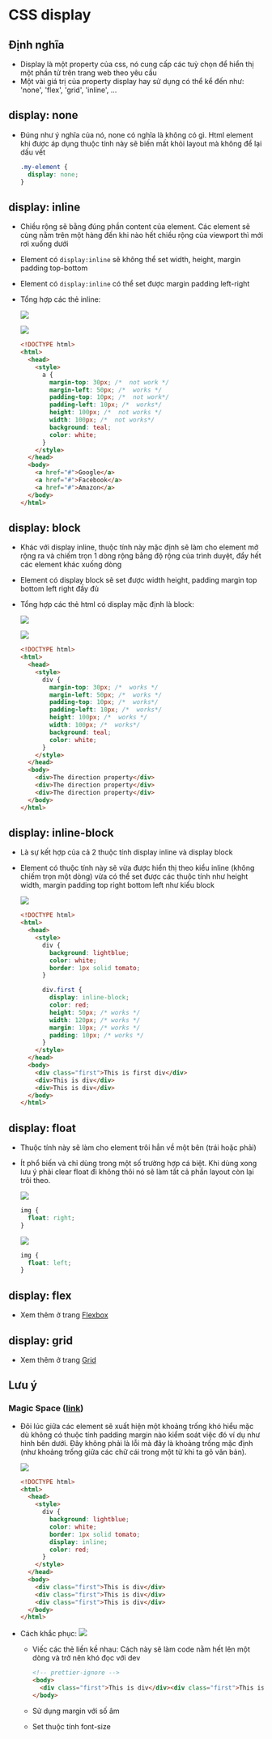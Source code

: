 # CSS display

## Định nghĩa

- Display là một property của css, nó cung cấp các tuỳ chọn để hiển thị một phần tử trên trang web theo yêu cầu
- Một vài giá trị của property display hay sử dụng có thể kể đến như: 'none', 'flex', 'grid', 'inline', ...

## display: none

- Đúng như ý nghĩa của nó, none có nghĩa là không có gì. Html element khi được áp dụng thuộc tính này sẽ biến mất khỏi layout mà không để lại dấu vết

  ```css
  .my-element {
    display: none;
  }
  ```

## display: inline

- Chiều rộng sẽ bằng đúng phần content của element. Các element sẽ cùng nằm trên một hàng đến khi nào hết chiều rộng của viewport thì mới rơi xuống dưới
- Element có `display:inline` sẽ không thể set width, height, margin padding top-bottom
- Element có `display:inline` có thể set được margin padding left-right
- Tổng hợp các thẻ inline:

  ![](images/all-inline-tags.png)

  ![](/Programs/Stage2/2_css/images/css-display-inline.png)

  ```html
  <!DOCTYPE html>
  <html>
    <head>
      <style>
        a {
          margin-top: 30px; /*  not work */
          margin-left: 50px; /*  works */
          padding-top: 10px; /*  not work*/
          padding-left: 10px; /*  works*/
          height: 100px; /*  not works */
          width: 100px; /*  not works*/
          background: teal;
          color: white;
        }
      </style>
    </head>
    <body>
      <a href="#">Google</a>
      <a href="#">Facebook</a>
      <a href="#">Amazon</a>
    </body>
  </html>
  ```

## display: block

- Khác với display inline, thuộc tính này mặc định sẽ làm cho element mở rộng ra và chiếm trọn 1 dòng rộng bằng độ rộng của trình duyệt, đẩy hết các element khác xuống dòng
- Element có display block sẽ set được width height, padding margin top bottom left right đầy đủ
- Tổng hợp các thẻ html có display mặc định là block:

  ![](images/all-block-tags.png)

  ![](/Programs/Stage2/2_css/images/css-display-block.png)

  ```html
  <!DOCTYPE html>
  <html>
    <head>
      <style>
        div {
          margin-top: 30px; /*  works */
          margin-left: 50px; /*  works */
          padding-top: 10px; /*  works*/
          padding-left: 10px; /*  works*/
          height: 100px; /*  works */
          width: 100px; /*  works*/
          background: teal;
          color: white;
        }
      </style>
    </head>
    <body>
      <div>The direction property</div>
      <div>The direction property</div>
      <div>The direction property</div>
    </body>
  </html>
  ```

## display: inline-block

- Là sự kết hợp của cả 2 thuộc tính display inline và display block
- Element có thuộc tính này sẽ vừa được hiển thị theo kiểu inline (không chiếm trọn một dòng) vừa có thể set được các thuộc tính như height width, margin padding top right bottom left như kiểu block

  ![](/Programs/Stage2/2_css/images/css-display-inline-block.png)

  ```html
  <!DOCTYPE html>
  <html>
    <head>
      <style>
        div {
          background: lightblue;
          color: white;
          border: 1px solid tomato;
        }

        div.first {
          display: inline-block;
          color: red;
          height: 50px; /* works */
          width: 120px; /* works */
          margin: 10px; /* works */
          padding: 10px; /* works */
        }
      </style>
    </head>
    <body>
      <div class="first">This is first div</div>
      <div>This is div</div>
      <div>This is div</div>
    </body>
  </html>
  ```

## display: float

- Thuộc tính này sẽ làm cho element trôi hẳn về một bên (trái hoặc phải)
- Ít phổ biến và chỉ dùng trong một số trường hợp cá biệt. Khi dùng xong lưu ý phải clear float đi không thôi nó sẽ làm tất cả phần layout còn lại trôi theo.

  ![](/Programs/Stage2/2_css/images/float-img-right.png)

  ```css
  img {
    float: right;
  }
  ```

  ![](/Programs/Stage2/2_css/images/float-img-left.png)

  ```css
  img {
    float: left;
  }
  ```

## display: flex

- Xem thêm ở trang [Flexbox]()

## display: grid

- Xem thêm ở trang [Grid](/Programs/Stage2/)

## Lưu ý

### Magic Space ([link](https://viblo.asia/p/khoang-cach-bi-an-giua-cac-inline-block-elements-Do754qMXKM6))

- Đôi lúc giữa các element sẽ xuất hiện một khoảng trống khó hiểu mặc dù không có thuộc tính padding margin nào kiểm soát việc đó ví dụ như hình bên dưới. Đây không phải là lỗi mà đây là khoảng trống mặc định (như khoảng trống giữa các chữ cái trong một từ khi ta gõ văn bản).

  ![](/Programs/Stage2/2_css/images/magic-space.png)

  ```html
  <!DOCTYPE html>
  <html>
    <head>
      <style>
        div {
          background: lightblue;
          color: white;
          border: 1px solid tomato;
          display: inline;
          color: red;
        }
      </style>
    </head>
    <body>
      <div class="first">This is div</div>
      <div class="first">This is div</div>
      <div class="first">This is div</div>
    </body>
  </html>
  ```

- Cách khắc phục:
  ![](/Programs/Stage2/2_css/images/magic-space-fixed.png)

  - Viếc các thẻ liền kề nhau: Cách này sẽ làm code nằm hết lên một dòng và trở nên khó đọc với dev

    ```html
    <!-- prettier-ignore -->
    <body>
      <div class="first">This is div</div><div class="first">This is div</div><div class="first">This is div</div>
    </body>
    ```

  - Sử dụng margin với số âm
  - Set thuộc tính font-size
